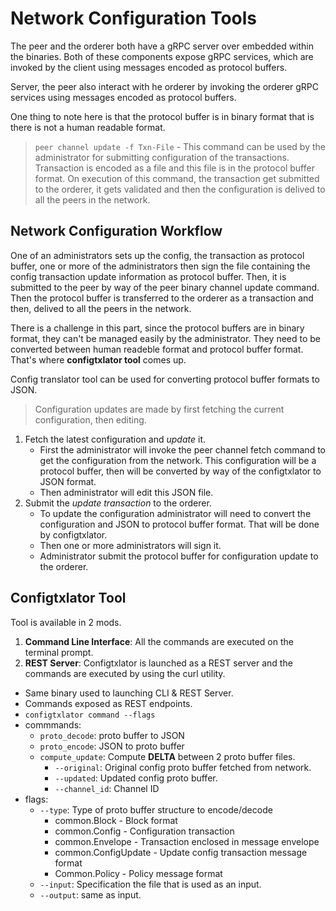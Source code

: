 # Network Configuration Tools

The peer and the orderer both have a gRPC server over embedded within the binaries. Both of these components expose gRPC services, which are invoked by the client using messages encoded as protocol buffers.

Server, the peer also interact with he orderer by invoking the orderer gRPC services using messages encoded as protocol buffers.

One thing to note here is that the protocol buffer is in binary format that is there is not a human readable format.

> `peer channel update -f Txn-File` - This command can be used by the administrator for submitting configuration of the transactions. Transaction is encoded as a file and this file is in the protocol buffer format. On execution of this command, the transaction get submitted to the orderer, it gets validated and then the configuration is delived to all the peers in the network.

## Network Configuration Workflow

One of an administrators sets up the config, the transaction as protocol buffer, one or more of the administrators then sign the file containing the config transaction update information as protocol buffer. Then, it is submitted to the peer by way of the peer binary channel update command. Then the protocol buffer is transferred to the orderer as a transaction and then, delived to all the peers in the network.

There is a challenge in this part, since the protocol buffers are in binary format, they can't be managed easily by the administrator. They need to be converted between human readeble format and protocol buffer format. That's where **configtxlator tool** comes up.

Config translator tool can be used for converting protocol buffer formats to JSON.

> Configuration updates are made by first fetching the current configuration, then editing.

1. Fetch the latest configuration and _update_ it.
   - First the administrator will invoke the peer channel fetch command to get the configuration from the network. This configuration will be a protocol buffer, then will be converted by way of the configtxlator to JSON format.
   - Then administrator will edit this JSON file.
2. Submit the _update transaction_ to the orderer.
   - To update the configuration administrator will need to convert the configuration and JSON to protocol buffer format. That will be done by configtxlator.
   - Then one or more administrators will sign it.
   - Administrator submit the protocol buffer for configuration update to the orderer.

## Configtxlator Tool

Tool is available in 2 mods.

1. **Command Line Interface**: All the commands are executed on the terminal prompt.
2. **REST Server**: Configtxlator is launched as a REST server and the commands are executed by using the curl utility.

- Same binary used to launching CLI & REST Server.
- Commands exposed as REST endpoints.
- `configtxlator command --flags`
- commmands:
  - `proto_decode`: proto buffer to JSON
  - `proto_encode`: JSON to proto buffer
  - `compute_update`: Compute **DELTA** between 2 proto buffer files.
    - `--original`: Original config proto buffer fetched from network.
    - `--updated`: Updated config proto buffer.
    - `--channel_id`: Channel ID
- flags:
  - `--type`: Type of proto buffer structure to encode/decode
    - common.Block - Block format
    - common.Config - Configuration transaction
    - common.Envelope - Transaction enclosed in message envelope
    - common.ConfigUpdate - Update config transaction message format
    - Common.Policy - Policy message format
  - `--input`: Specification the file that is used as an input.
  - `--output`: same as input.
